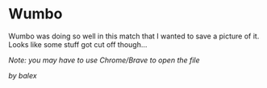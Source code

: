 # Wumbo

Wumbo was doing so well in this match that I wanted to save a picture of it. Looks like some stuff got cut off though...

*Note: you may have to use Chrome/Brave to open the file*

_by balex_
